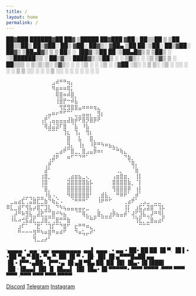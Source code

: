 ```yaml
---
title: /
layout: home
permalink: /
---
```




 ██▓███    ██████▓██   ██▓ ▒█████   ██▓███
▓██░  ██▒▒██    ▒ ▒██  ██▒▒██▒  ██▒▓██░  ██▒
▓██░ ██▓▒░ ▓██▄    ▒██ ██░▒██░  ██▒▓██░ ██▓▒
▒██▄█▓▒ ▒  ▒   ██▒ ░ ▐██▓░▒██   ██░▒██▄█▓▒ ▒
▒██▒ ░  ░▒██████▒▒ ░ ██▒▓░░ ████▓▒░▒██▒ ░  ░
▒▓▒░ ░  ░▒ ▒▓▒ ▒ ░  ██▒▒▒ ░ ▒░▒░▒░ ▒▓▒░ ░  ░
░▒ ░     ░ ░▒  ░ ░▓██ ░▒░   ░ ▒ ▒░ ░▒ ░
░░       ░  ░  ░  ▒ ▒ ░░  ░ ░ ░ ▒  ░░
               ░  ░ ░         ░ ░
                  ░ ░


⠀⠀⠀⠀⠀⠀⠀⠀⠀⠀⠀⠀⣠⠾⠛⠛⢶⡄⠀⠀⠀⠀⠀⠀⠀⠀⠀⠀⠀⠀⠀⠀⠀⠀⠀⠀⠀⠀⠀⠀⠀⠀
⠀⠀⠀⠀⠀⠀⠀⠀⠀⠀⠀⠀⠻⣶⠶⠶⢿⡅⠀⠀⠀⠀⠀⠀⠀⠀⠀⠀⠀⠀⠀⠀⠀⠀⠀⠀⠀⠀⠀⠀⠀⠀
⠀⠀⠀⠀⠀⠀⠀⠀⠀⠀⠀⠀⠀⢿⣿⠶⠾⣿⡀⠀⠀⠀⠀⠀⠀⠀⠀⠀⠀⠀⠀⠀⠀⠀⠀⠀⠀⠀⠀⠀⠀⠀
⠀⠀⠀⠀⠀⠀⠀⠀⠀⠀⠀⠀⠀⢸⣿⡟⠒⠾⣧⠀⠀⠀⠀⠀⠀⠀⠀⠀⠀⠀⠀⠀⠀⠀⠀⠀⠀⠀⠀⠀⠀⠀
⠀⠀⠀⠀⠀⠀⠀⠀⠀⠀⠀⠀⠀⠀⢻⣟⣻⣿⣿⣤⠶⠶⠶⢶⣄⠀⠀⠀⠀⠀⠀⠀⠀⠀⠀⠀⠀⠀⠀⠀⠀⠀
⠀⠀⠀⠀⠀⠀⠀⠀⠀⠀⢀⣤⠶⠖⠛⠋⠉⠁⣀⣀⣤⣤⡄⠀⣻⡆⠀⠀⠀⠀⠀⠀⠀⠀⠀⠀⠀⠀⠀⠀⠀⠀
⠀⠀⠀⠀⠀⠀⠀⠀⠀⢠⡟⢁⣤⣤⣤⣤⣼⣷⡾⠟⣿⡻⣿⡿⠟⠀⠀⠀⠀⠀⠀⠀⠀⠀⠀⠀⠀⠀⠀⠀⠀⠀
⠀⠀⠀⠀⠀⠀⠀⠀⠀⠈⢿⣼⣬⣽⠏⣿⠀⠈⣧⠀⠸⣧⠀⠀⠀⠀⠀⠀⠀⠀⠀⠀⠀⠀⠀⠀⠀⠀⠀⠀⠀⠀
⠀⠀⠀⠀⠀⠀⠀⠀⠀⠀⠀⠉⠉⠁⠀⢹⣆⠀⢹⡄⠀⢻⡆⠀⠀⠀⠀⠀⠀⠀⠀⠀⠀⠀⠀⠀⠀⠀⠀⠀⠀⠀
⠀⠀⠀⠀⠀⠀⠀⠀⠀⠀⠀⠀⠀⠀⠀⠀⣿⠀⠀⣧⠀⠀⣿⡀⠀⠀⠀⠀⠀⠀⠀⠀⠀⠀⠀⠀⠀⠀⠀⠀⠀⠀
⠀⠀⠀⠀⠀⠀⠀⠀⠀⠀⠀⠀⠀⠀⠀⢀⣻⡄⠀⢸⡆⠀⠸⣟⠛⠳⠶⣦⣄⡀⠀⠀⠀⠀⠀⠀⠀⠀⠀⠀⠀⠀
⠀⠀⠀⠀⠀⠀⠀⠀⠀⠀⠀⠀⠀⣀⣴⠟⠉⣿⣀⡀⣿⣠⣤⡿⠶⠆⠀⠀⠉⠛⢷⣄⠀⠀⠀⠀⠀⠀⠀⠀⠀⠀
⠀⠀⠀⠀⠀⠀⠀⠀⠀⠀⠀⢀⣼⠟⠀⠀⠶⠋⠉⠙⠛⠁⠀⠀⠀⠀⠀⠀⠀⠀⠀⠙⣷⡀⠀⠀⠀⠀⠀⠀⠀⠀
⠀⠀⠀⠀⠀⠀⠀⠀⠀⠀⢀⡾⠁⠀⠀⠀⠀⠀⠀⠀⠀⠀⠀⠀⠀⠀⠀⠀⠀⠀⠀⠀⠈⢿⡄⠀⠀⠀⠀⠀⠀⠀
⠀⠀⠀⠀⠀⠀⠀⠀⠀⠀⣼⠃⠀⠀⠀⠀⠀⠀⠀⠀⠀⠀⠀⠀⠀⠀⠀⠀⠀⢀⡀⠀⠀⠈⣷⠀⠀⠀⠀⠀⠀⠀
⠀⠀⠀⠀⠀⠀⠀⠀⠀⢰⣿⡀⠀⠀⠀⠀⢀⣴⣶⣦⣀⢄⠀⠀⠀⠀⠀⠀⢠⣶⣿⣶⡀⠀⢸⡇⠀⠀⠀⠀⠀⠀
⠀⠀⠀⠀⠀⠀⠀⠀⠀⢸⣿⠀⠀⠀⠀⠀⣽⣿⣿⣿⣿⣷⡧⠀⠀⠀⠀⠀⣿⣿⣿⣿⣷⡀⠈⡇⠀⠀⠀⠀⠀⠀
⠀⠀⠀⠀⠀⠀⠀⠀⠀⠈⣿⡀⠀⠀⠀⠀⣿⣿⣿⣿⣿⣿⡇⠀⠀⠀⠀⠀⢻⣿⣿⣿⡿⠀⢰⡇⠀⠀⠀⠀⠀⠀
⠀⠀⠀⠀⢀⣀⣀⡀⣀⣀⠸⣧⠠⡀⠀⠀⠻⣿⣿⣿⣿⣿⠃⠀⢀⣾⣧⡀⠀⠛⠿⠟⠁⢀⡾⠁⠀⠀⠀⠀⠀⠀
⠀⣀⣤⣴⣏⢁⣬⣿⣏⣉⣷⠙⢷⣌⠠⠀⠀⠈⠛⠛⠛⠁⠀⠀⠸⠟⠛⠋⠀⠀⠀⢀⣴⠟⠁⢀⣠⣀⠀⣀⣀⠀
⠿⣇⣀⣾⠋⢻⣧⡴⣿⡉⣹⣇⠀⠙⠳⢦⣤⣤⣤⣤⡤⣀⠀⠀⡀⠀⠀⠀⡀⠀⠀⢸⡇⠀⣰⣯⣡⣽⣿⠉⢹⡧
⠀⢀⡼⠛⠷⣻⣧⣀⣼⣟⣉⣉⣿⠚⠳⣦⠀⠀⠈⠉⢿⣄⡀⣀⣿⣄⣀⣰⡿⣦⣤⡾⠁⢼⡋⣹⣧⣀⡼⠛⠻⣇
⠀⠸⠧⠴⢚⣯⣼⣏⣀⣸⣿⡉⢉⣿⡛⠛⣷⠀⠀⠀⠀⠉⠛⠋⠀⠉⠉⠉⠀⠀⠀⠀⠀⠈⢹⣏⡀⣈⣿⣤⣴⠏
⠀⠀⠀⣰⠏⠁⠀⠈⣟⠁⠈⢹⡏⠉⠙⣿⠋⠀⣖⠛⠛⠶⣄⠀⠀⠀⠀⠀⠀⠀⠀⠀⠀⠀⠀⠉⠉⠉⠀⠀⠀⠀
⠀⠀⠀⠛⠒⠒⠒⣻⠛⠳⠶⣿⠛⠶⠾⠋⠀⠀⠙⠶⢥⡤⠞⠁⠀⠀⠀⠀⠀⠀⠀⠀⠀⠀⠀⠀⠀⠀⠀⠀⠀⠀
⠀⠀⠀⠀⠀⠀⠀⢻⣀⣠⡴⠃⠀⠀⠀⠀⠀⠀⠀⠀⠀⠀⠀⠀⠀⠀⠀⠀⠀⠀⠀⠀⠀⠀⠀⠀⠀⠀⠀⠀⠀⠀

·▄▄▄▄  ▪  .▄▄ ·  ▄▄·         ▄▄▄▄▄▄▄▄ .▄▄▌  ▄▄▄ .            ▪   ▄▄ • 
██▪ ██ ██ ▐█ ▀. ▐█ ▌▪        •██  ▀▄.▀·██•  ▀▄.▀·            ██ ▐█ ▀ ▪
▐█· ▐█▌▐█·▄▀▀▀█▄██ ▄▄         ▐█.▪▐▀▀▪▄██▪  ▐▀▀▪▄            ▐█·▄█ ▀█▄
██. ██ ▐█▌▐█▄▪▐█▐███▌         ▐█▌·▐█▄▄▌▐█▌▐▌▐█▄▄▌            ▐█▌▐█▄▪▐█
▀▀▀▀▀• ▀▀▀ ▀▀▀▀ ·▀▀▀          ▀▀▀  ▀▀▀ .▀▀▀  ▀▀▀             ▀▀▀·▀▀▀▀ 

[Discord](https://discordapp.com/users/843618272779829248) [Telegram](https://t.me/psyop123) [Instagram](https://www.instagram.com/psyoppatch/)



